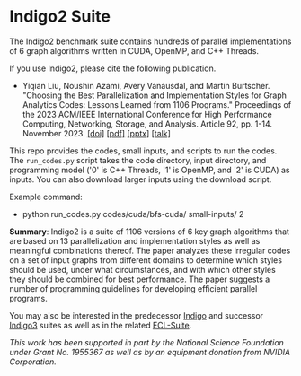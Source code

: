 # Indigo2 Suite

The Indigo2 benchmark suite contains hundreds of parallel implementations of 6 graph algorithms written in CUDA, OpenMP, and C++ Threads.

If you use Indigo2, please cite the following publication.

* Yiqian Liu, Noushin Azami, Avery Vanausdal, and Martin Burtscher. "Choosing the Best Parallelization and Implementation Styles for Graph Analytics Codes: Lessons Learned from 1106 Programs." Proceedings of the 2023 ACM/IEEE International Conference for High Performance Computing, Networking, Storage, and Analysis. Article 92, pp. 1-14. November 2023.
[[doi]](https://dl.acm.org/doi/10.1145/3581784.3607038)
[[pdf]](https://cs.txstate.edu/~burtscher/papers/sc23a.pdf)
[[pptx]](https://cs.txstate.edu/~burtscher/research/Indigo2Suite/Indigo2Suite.pptx)
[[talk]](https://sc23.conference-program.com/presentation/?id=pap178&sess=sess163)

This repo provides the codes, small inputs, and scripts to run the codes. The `run_codes.py` script takes the code directory, input directory, and programming model ('0' is C++ Threads, '1' is OpenMP, and '2' is CUDA) as inputs. You can also download larger inputs using the download script.

Example command:
* python run_codes.py codes/cuda/bfs-cuda/ small-inputs/ 2


**Summary**: Indigo2 is a suite of 1106 versions of 6 key graph algorithms that are based on 13 parallelization and implementation styles as well as meaningful combinations thereof. The paper analyzes these irregular codes on a set of input graphs from different domains to determine which styles should be used, under what circumstances, and with which other styles they should be combined for best performance. The paper suggests a number of programming guidelines for developing efficient parallel programs.

You may also be interested in the predecessor [Indigo](https://cs.txstate.edu/~burtscher/research/IndigoSuite/) and successor [Indigo3](https://github.com/burtscher/Indigo3Suite/) suites as well as in the related [ECL-Suite](https://github.com/burtscher/ECL-Suite/).

*This work has been supported in part by the National Science Foundation under Grant No. 1955367 as well as by an equipment donation from NVIDIA Corporation.*
